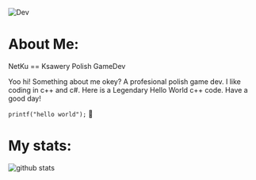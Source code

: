 ![Dev](https://img.shields.io/badge/-c++-green)

# About Me:
NetKu == Ksawery
Polish GameDev 

Yoo hi! Something about me okey? A profesional polish game dev. I like coding in c++ and c#. Here is a Legendary Hello World c++ code. Have a good day! 

`printf("hello world");`
🤑
# My stats:

![github stats](https://github-readme-stats.vercel.app/api?username=netkudev&theme=dark&show_icons=true)

